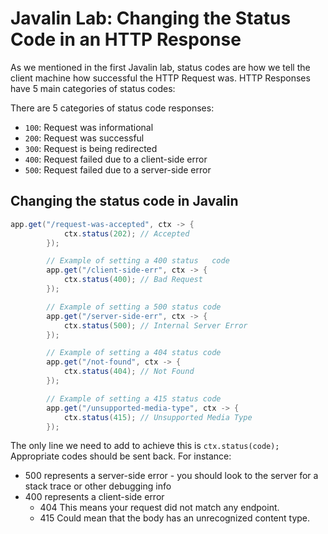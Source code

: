 # Javalin Lab: Changing the Status Code in an HTTP Response

As we mentioned in the first Javalin lab, status codes are how we tell the client machine how successful the HTTP 
Request was. HTTP Responses have 5 main categories of status codes:

There are 5 categories of status code responses:
- `100`: Request was informational
- `200`: Request was successful
- `300`: Request is being redirected
- `400`: Request failed due to a client-side error
- `500`: Request failed due to a server-side error


## Changing the status code in Javalin

```java
app.get("/request-was-accepted", ctx -> {
            ctx.status(202); // Accepted
        });

        // Example of setting a 400 status   code
        app.get("/client-side-err", ctx -> {
            ctx.status(400); // Bad Request
        });

        // Example of setting a 500 status code
        app.get("/server-side-err", ctx -> {
            ctx.status(500); // Internal Server Error
        });

        // Example of setting a 404 status code
        app.get("/not-found", ctx -> {
            ctx.status(404); // Not Found
        });

        // Example of setting a 415 status code
        app.get("/unsupported-media-type", ctx -> {
            ctx.status(415); // Unsupported Media Type
        });
```

The only line we need to add to achieve this is `ctx.status(code);` Appropriate codes should be sent back. For instance:
 - 500 represents a server-side error - you should look to the server for a stack trace or other debugging info
 - 400 represents a client-side error
   - 404 This means your request did not match any endpoint.
   - 415 Could mean that the body has an unrecognized content type.

